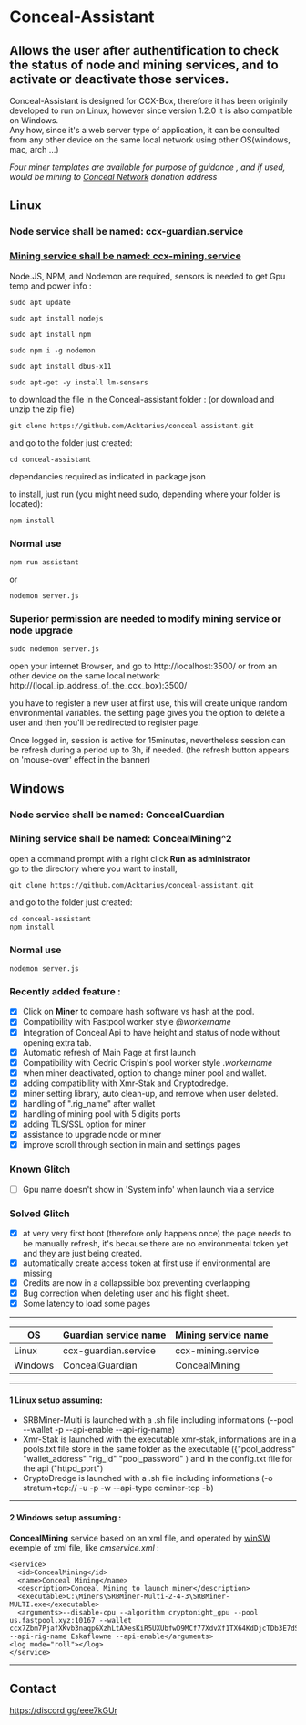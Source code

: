 # Conceal-Assistant

## Allows the user after authentification to check the status of node and mining services, and to activate or deactivate those services.
Conceal-Assistant is designed for CCX-Box, therefore it has been originily developed to run on Linux, however since version 1.2.0 it is also compatible on Windows.    
Any how, since it's a web server type of application, it can be consulted from any other device on the same local network using other OS(windows, mac,  arch ...)  

*Four miner templates are available for purpose of guidance , and if used, would be mining to [Conceal Network](https://conceal.network) donation address*

## Linux
### Node service shall be named: ccx-guardian.service  
### [Mining service shall be named: ccx-mining.service](#1-Linux-setup-assuming:)


Node.JS, NPM, and Nodemon are required, sensors is needed to get Gpu temp and power info :

```
sudo apt update

sudo apt install nodejs

sudo apt install npm

sudo npm i -g nodemon

sudo apt install dbus-x11

sudo apt-get -y install lm-sensors
```
to download the file in the Conceal-assistant folder :
(or download and unzip the zip file)
```
git clone https://github.com/Acktarius/conceal-assistant.git
```
and go to the folder just created:
```
cd conceal-assistant
```
dependancies required as indicated in package.json

to install, just run (you might need sudo, depending where your folder is located):
```
npm install 
```


### Normal use
```
npm run assistant
```
or
```
nodemon server.js
```
### Superior permission are needed to modify mining service or node upgrade
```
sudo nodemon server.js
```
open your internet Browser, and go to http://localhost:3500/
or from an other device on the same local network: http://(local_ip_address_of_the_ccx_box):3500/

you have to register a new user at first use, this will create unique random environmental variables.
the setting page gives you the option to delete a user and then  you'll be redirected to register page.

Once logged in, session is active for 15minutes, nevertheless session can be refresh
during a period up to 3h, if needed. (the refresh button appears on 'mouse-over' effect in the banner)

## Windows
### Node service shall be named: ConcealGuardian 
### Mining service shall be named: ConcealMining^2

open a command prompt with a right click **Run as administrator**  
go to the directory where you want to install,
```
git clone https://github.com/Acktarius/conceal-assistant.git
```
and go to the folder just created:
```
cd conceal-assistant
npm install 
```  

### Normal use
```
nodemon server.js
```


### Recently added feature :
- [x] Click on **Miner** to compare hash software vs hash at the pool.
- [x] Compatibility with Fastpool worker style @*workername*
- [x] Integration of Conceal Api to have height and status of node without opening extra tab. 
- [x] Automatic refresh of Main Page at first launch
- [x] Compatibility with Cedric Crispin's pool worker style .*workername*
- [x] when miner deactivated, option to change miner pool and wallet.
- [x] adding compatibility with Xmr-Stak and Cryptodredge.
- [x] miner setting library, auto clean-up, and remove when user deleted.
- [x] handling of ".rig_name" after wallet
- [x] handling of mining pool with 5 digits ports
- [x] adding TLS/SSL option for miner
- [x] assistance to upgrade node or miner
- [x] improve scroll through section in main and settings pages

### Known Glitch
- [ ] Gpu name doesn't show in 'System info' when launch via a service

### Solved Glitch
- [x] at very very first boot (therefore only happens once) the page needs to be manually
refresh, it's because there are no environmental token yet and they are just being created.
- [x] automatically create access token at first use if environmental are missing
- [x] Credits are now in a collapssible box preventing overlapping
- [x] Bug correction when deleting user and his flight sheet.
- [x] Some latency to load some pages

---

| OS         | Guardian service name | Mining service name  |
| ---------- | --------------------- | -------------------- |
| Linux      | ccx-guardian.service  | ccx-mining.service   |
| Windows    | ConcealGuardian       | ConcealMining        |

---
 
#### 1 Linux setup assuming:
- SRBMiner-Multi is launched with a .sh file including informations (--pool --wallet -p --api-enable --api-rig-name)
- Xmr-Stak is launched with the executable xmr-stak, informations are in a pools.txt file store in the same folder as the executable ({"pool_address" "wallet_address" "rig_id" "pool_password" ) and in the config.txt file for the api ("httpd_port")
- CryptoDredge is launched with a .sh file including informations (-o stratum+tcp:// -u -p -w --api-type ccminer-tcp -b)

---

#### 2 Windows setup assuming :
**ConcealMining** service based on an xml file, and operated by [winSW](https://github.com/winsw/winsw)  
exemple of xml file, like *cmservice.xml* :  
```
<service>
  <id>ConcealMining</id>
  <name>Conceal Mining</name>
  <description>Conceal Mining to launch miner</description>
  <executable>C:\Miners\SRBMiner-Multi-2-4-3\SRBMiner-MULTI.exe</executable>
  <arguments>--disable-cpu --algorithm cryptonight_gpu --pool us.fastpool.xyz:10167 --wallet ccx7Zbm7PjafXKvb3naqpGXzhLtAXesKiR5UXUbfwD9MCf77XdvXf1TX64KdDjcTDb3E7dS6MGE2GKT3w4DuCb8H9dwvWWGuof@Eskaflowne --api-rig-name Eskaflowne --api-enable</arguments>
<log mode="roll"></log>
</service>
```

---

## Contact
https://discord.gg/eee7kGUr
